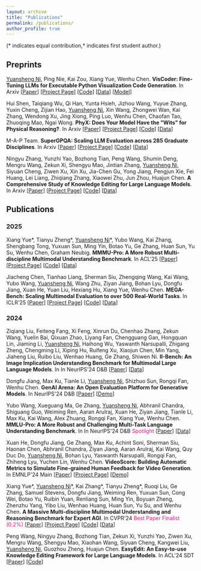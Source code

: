 ```yaml
---
layout: archive
title: "Publications"
permalink: /publications/
author_profile: true
---
```


(\*  indicates equal contribution,$\dagger$ indicates first student author.)

## Preprints
<u>Yuansheng Ni</u>, Ping Nie, Kai Zou, Xiang Yue, Wenhu Chen. **VisCoder: Fine-Tuning LLMs for Executable Python Visualization Code Generation**. In Arxiv [[Paper](https://arxiv.org/abs/2506.03930)] [[Project Page](https://tiger-ai-lab.github.io/VisCoder/)] [[Code](https://github.com/TIGER-AI-Lab/VisCoder)] [[Data](https://huggingface.co/datasets/TIGER-Lab/VisCode-200K)] [[Model](https://huggingface.co/TIGER-Lab/VisCoder-7B)]

Hui Shen, Taiqiang Wu, Qi Han, Yunta Hsieh, Jizhou Wang, Yuyue Zhang, Yuxin Cheng, Zijian Hao, <u>Yuansheng Ni</u>, Xin Wang, Zhongwei Wan, Kai Zhang, Wendong Xu, Jing Xiong, Ping Luo, Wenhu Chen, Chaofan Tao, Zhuoqing Mao, Ngai Wong. **PhyX: Does Your Model Have the "Wits" for Physical Reasoning?**. In Arxiv [[Paper](https://arxiv.org/abs/2505.15929)] [[Project Page](https://phyx-bench.github.io/)] [[Code](https://github.com/NastyMarcus/PhyX)] [[Data](https://huggingface.co/datasets/Cloudriver/PhyX)]

M-A-P Team. **SuperGPQA: Scaling LLM Evaluation across 285 Graduate Disciplines**. In Arxiv [[Paper](https://arxiv.org/abs/2502.14739)] [[Project Page](https://arxiv.org/abs/2502.14739)] [[Code](https://github.com/SuperGPQA/SuperGPQA)] [[Data](https://huggingface.co/datasets/m-a-p/SuperGPQA)]

Ningyu Zhang, Yunzhi Yao, Bozhong Tian, Peng Wang, Shumin Deng, Mengru Wang, Zekun Xi, Shengyu Mao, Jintian Zhang, <u>Yuansheng Ni</u>, Siyuan Cheng, Ziwen Xu, Xin Xu, Jia-Chen Gu, Yong Jiang, Pengjun Xie, Fei Huang, Lei Liang, Zhiqiang Zhang, Xiaowei Zhu, Jun Zhou, Huajun Chen. **A Comprehensive Study of Knowledge Editing for Large Language Models**. In Arxiv [[Paper](https://arxiv.org/abs/2401.01286)] [[Project Page](https://www.zjukg.org/project/KnowEdit/)] [[Code](https://github.com/zjunlp/EasyEdit)] [[Data](https://huggingface.co/datasets/zjunlp/KnowEdit)]

## Publications

### 2025

Xiang Yue\*, Tianyu Zheng\*, <u>Yuansheng Ni</u>\*, Yubo Wang, Kai Zhang, Shengbang Tong, Yuxuan Sun, Ming Yin, Botao Yu, Ge Zhang, Huan Sun, Yu Su, Wenhu Chen, Graham Neubig. **MMMU-Pro: A More Robust Multi-discipline Multimodal Understanding Benchmark**. In ACL'25 [[Paper](https://arxiv.org/abs/2409.02813)] [[Project Page](https://mmmu-benchmark.github.io)] [[Code](https://github.com/MMMU-Benchmark/MMMU)] [[Data](https://huggingface.co/datasets/MMMU/MMMU_Pro)]

Jiacheng Chen, Tianhao Liang, Sherman Siu, Zhengqing Wang, Kai Wang, Yubo Wang, <u>Yuansheng Ni</u>, Wang Zhu, Ziyan Jiang, Bohan Lyu, Dongfu Jiang, Xuan He, Yuan Liu, Hexiang Hu, Xiang Yue, Wenhu Chen. **MEGA-Bench: Scaling Multimodal Evaluation to over 500 Real-World Tasks**. In ICLR'25 [[Paper](https://arxiv.org/abs/2410.10563)] [[Project Page](https://tiger-ai-lab.github.io/MEGA-Bench/)] [[Code](https://github.com/TIGER-AI-Lab/MEGA-Bench)] [[Data](https://huggingface.co/datasets/TIGER-Lab/MEGA-Bench)]

### 2024
Ziqiang Liu, Feiteng Fang, Xi Feng, Xinrun Du, Chenhao Zhang, Zekun Wang, Yuelin Bai, Qixuan Zhao, Liyang Fan, Chengguang Gan, Hongquan Lin, Jiaming Li, <u>Yuansheng Ni</u>, Haihong Wu, Yaswanth Narsupalli, Zhigang Zheng, Chengming Li, Xiping Hu, Ruifeng Xu, Xiaojun Chen, Min Yang, Jiaheng Liu, Ruibo Liu, Wenhao Huang, Ge Zhang, Shiwen Ni. **II-Bench: An Image Implication Understanding Benchmark for Multimodal Large Language Models**. In In NeurIPS'24 D&B [[Paper](https://arxiv.org/abs/2406.05862)] [[Data](https://huggingface.co/datasets/m-a-p/II-Bench)]

Dongfu Jiang, Max Ku, Tianle Li, <u>Yuansheng Ni</u>, Shizhuo Sun, Rongqi Fan, Wenhu Chen. **GenAI Arena: An Open Evaluation Platform for Generative Models**. In NeurIPS'24 D&B [[Paper](https://arxiv.org/abs/2406.04485)] [[Demo](https://huggingface.co/spaces/TIGER-Lab/GenAI-Arena)]

Yubo Wang, Xueguang Ma, Ge Zhang, <u>Yuansheng Ni</u>, Abhranil Chandra, Shiguang Guo, Weiming Ren, Aaran Arulraj, Xuan He, Ziyan Jiang, Tianle Li, Max Ku, Kai Wang, Alex Zhuang, Rongqi Fan, Xiang Yue, Wenhu Chen. **MMLU-Pro: A More Robust and Challenging Multi-Task Language Understanding Benchmark**. In In NeurIPS'24 D&B <font color="#df1a7d">Spotlight</font> [[Paper](https://arxiv.org/abs/2406.01574)] [[Data](https://huggingface.co/datasets/TIGER-Lab/MMLU-Pro)]

Xuan He, Dongfu Jiang, Ge Zhang, Max Ku, Achint Soni, Sherman Siu, Haonan Chen, Abhranil Chandra, Ziyan Jiang, Aaran Arulraj, Kai Wang, Quy Duc Do, <u>Yuansheng Ni</u>, Bohan Lyu, Yaswanth Narsupalli, Rongqi Fan, Zhiheng Lyu, Yuchen Lin, Wenhu Chen. **VideoScore: Building Automatic Metrics to Simulate Fine-grained Human Feedback for Video Generation**. In EMNLP'24 Main [[Paper](https://arxiv.org/abs/2406.05862)] [[Project Page](https://tiger-ai-lab.github.io/VideoScore/)] [[Demo](https://huggingface.co/spaces/TIGER-Lab/VideoScore)]

Xiang Yue\*, <u>Yuansheng Ni</u>\*, Kai Zhang\*, Tianyu Zheng\*, Ruoqi Liu, Ge Zhang, Samuel Stevens, Dongfu Jiang, Weiming Ren, Yuxuan Sun, Cong Wei, Botao Yu, Ruibin Yuan, Renliang Sun, Ming Yin, Boyuan Zheng, Zhenzhu Yang, Yibo Liu, Wenhao Huang, Huan Sun, Yu Su, and Wenhu Chen. **A Massive Multi-discipline Multimodal Understanding and Reasoning Benchmark for Expert AGI**. In CVPR'24 <font color="#df1a7d">Best Paper Finalist (0.2%)</font> [[Paper](https://arxiv.org/abs/2311.16502)] [[Project Page](https://mmmu-benchmark.github.io)] [[Code](https://github.com/MMMU-Benchmark/MMMU)] [[Data](https://huggingface.co/datasets/MMMU/MMMU)]

Peng Wang, Ningyu Zhang, Bozhong Tian, Zekun Xi, Yunzhi Yao, Ziwen Xu, Mengru Wang, Shengyu Mao, Xiaohan Wang, Siyuan Cheng, Kangwei Liu, <u>Yuansheng Ni</u>, Guozhou Zheng, Huajun Chen. **EasyEdit: An Easy-to-use Knowledge Editing Framework for Large Language Models**. In ACL'24 SDT [[Paper](https://arxiv.org/abs/2308.07269)] [[Code](https://github.com/zjunlp/EasyEdit)]